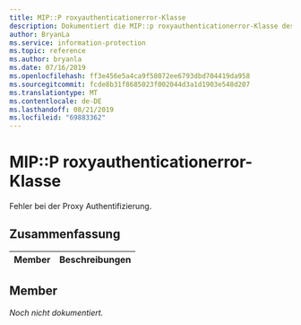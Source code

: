 ```yaml
---
title: MIP::P roxyauthenticationerror-Klasse
description: Dokumentiert die MIP::p roxyauthenticationerror-Klasse des MIP-SDK (Microsoft Information Protection).
author: BryanLa
ms.service: information-protection
ms.topic: reference
ms.author: bryanla
ms.date: 07/16/2019
ms.openlocfilehash: ff3e456e5a4ca9f58072ee6793dbd704419da958
ms.sourcegitcommit: fcde8b31f8685023f002044d3a1d1903e548d207
ms.translationtype: MT
ms.contentlocale: de-DE
ms.lasthandoff: 08/21/2019
ms.locfileid: "69883362"
---
```

# <a name="class-mipproxyauthenticationerror"></a>MIP::P roxyauthenticationerror-Klasse 
Fehler bei der Proxy Authentifizierung.
  
## <a name="summary"></a>Zusammenfassung
 Member                        | Beschreibungen                                
--------------------------------|---------------------------------------------
  
## <a name="members"></a>Member
_Noch nicht dokumentiert._
